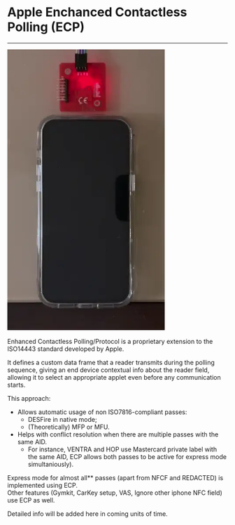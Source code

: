 # Apple Enchanced Contactless Polling (ECP)

---

![Video demonstrating ECP](/assets/ECP.DEMO.webp)


Enhanced Contactless Polling/Protocol is a proprietary extension to the ISO14443 standard developed by Apple.   

It defines a custom data frame that a reader transmits during the polling sequence, giving an end device contextual info about the reader field, allowing it to select an appropriate applet even before any communication starts.

This approach:
- Allows automatic usage of non ISO7816-compliant passes:
  * DESFire in native mode;
  * (Theoretically) MFP or MFU.
- Helps with conflict resolution when there are multiple passes with the same AID.  
  * For instance, VENTRA and HOP use Mastercard private label with the same AID, ECP allows both passes to be active for express mode simultaniously).


Express mode for almost all** passes (apart from NFCF and REDACTED) is implemented using ECP.  
Other features (Gymkit, CarKey setup, VAS, Ignore other iphone NFC field) use ECP as well.

Detailed info will be added here in coming units of time.
